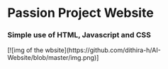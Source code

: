 <h1>Passion Project Website</h1>
<h3>Simple use of HTML, Javascript and CSS</h3>
[![img of the wbsite](https://github.com/dithira-h/AI-Website/blob/master/img.png)]